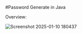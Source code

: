 #Password Generate in Java

Overview:

![Screenshot 2025-01-10 180437](https://github.com/user-attachments/assets/8769df2f-f1fd-4c8a-9af5-92fb67d8e6a6)

